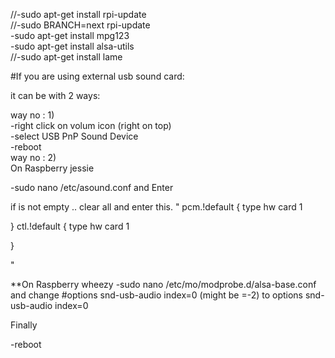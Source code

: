 //-sudo apt-get install rpi-update</br>
//-sudo BRANCH=next rpi-update</br>
-sudo apt-get install mpg123</br>
-sudo apt-get install alsa-utils</br>
//-sudo apt-get install lame



#If you are using external usb sound card:


it can be with 2 ways:


way no :  1)</br>
-right click on volum icon (right on top)</br>
-select USB PnP Sound Device </br>
-reboot
</br>
way no :  2)</br>
On Raspberry jessie</br>


-sudo nano /etc/asound.conf
and Enter 


if is not empty .. clear all and enter this.
"
pcm.!default {
type hw card 1

}
ctl.!default {
type hw card 1

}


"


**On Raspberry wheezy
-sudo nano /etc/mo/modprobe.d/alsa-base.conf
and change 
   #options snd-usb-audio index=0    (might be =-2)
  to  options snd-usb-audio index=0 



Finally

-reboot
